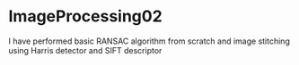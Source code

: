 # ImageProcessing02
I have performed basic RANSAC algorithm from scratch and image stitching using Harris detector and SIFT descriptor
